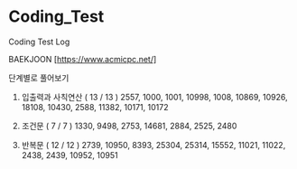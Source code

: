 # Coding_Test
Coding Test Log

BAEKJOON [https://www.acmicpc.net/]

단계별로 풀어보기

1. 입출력과 사칙연산 ( 13 / 13 )
2557, 1000, 1001, 10998, 1008, 10869, 10926, 18108, 10430, 2588, 
11382, 10171, 10172

2. 조건문 ( 7 / 7 )
1330, 9498, 2753, 14681, 2884, 2525, 2480

3. 반복문 ( 12 / 12 )
2739, 10950, 8393, 25304, 25314, 15552, 11021, 11022, 2438, 2439,
10952, 10951